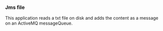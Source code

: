 
### Jms file 
This application reads a txt file on disk and adds the content as a message on an ActiveMQ messageQueue.




